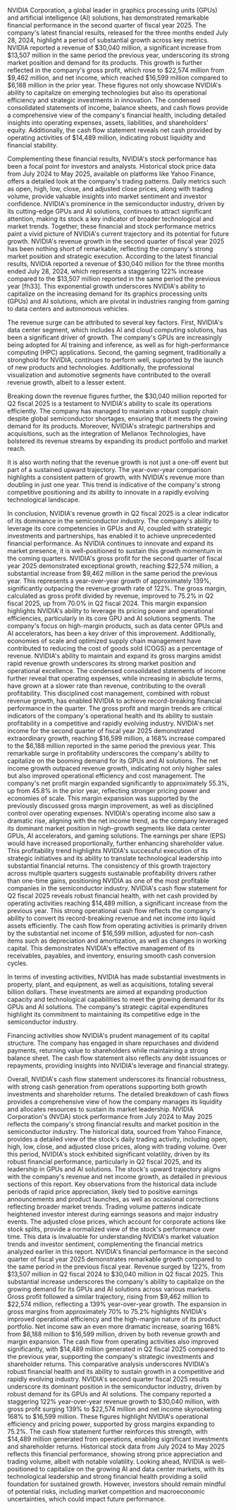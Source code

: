 NVIDIA Corporation, a global leader in graphics processing units (GPUs) and artificial intelligence (AI) solutions, has demonstrated remarkable financial performance in the second quarter of fiscal year 2025. The company's latest financial results, released for the three months ended July 28, 2024, highlight a period of substantial growth across key metrics. NVIDIA reported a revenue of $30,040 million, a significant increase from $13,507 million in the same period the previous year, underscoring its strong market position and demand for its products. This growth is further reflected in the company's gross profit, which rose to $22,574 million from $9,462 million, and net income, which reached $16,599 million compared to $6,188 million in the prior year. These figures not only showcase NVIDIA's ability to capitalize on emerging technologies but also its operational efficiency and strategic investments in innovation. The condensed consolidated statements of income, balance sheets, and cash flows provide a comprehensive view of the company's financial health, including detailed insights into operating expenses, assets, liabilities, and shareholders' equity. Additionally, the cash flow statement reveals net cash provided by operating activities of $14,489 million, indicating robust liquidity and financial stability.

Complementing these financial results, NVIDIA's stock performance has been a focal point for investors and analysts. Historical stock price data from July 2024 to May 2025, available on platforms like Yahoo Finance, offers a detailed look at the company's trading patterns. Daily metrics such as open, high, low, close, and adjusted close prices, along with trading volume, provide valuable insights into market sentiment and investor confidence. NVIDIA's prominence in the semiconductor industry, driven by its cutting-edge GPUs and AI solutions, continues to attract significant attention, making its stock a key indicator of broader technological and market trends. Together, these financial and stock performance metrics paint a vivid picture of NVIDIA's current trajectory and its potential for future growth.
NVIDIA's revenue growth in the second quarter of fiscal year 2025 has been nothing short of remarkable, reflecting the company's strong market position and strategic execution. According to the latest financial results, NVIDIA reported a revenue of $30,040 million for the three months ended July 28, 2024, which represents a staggering 122% increase compared to the $13,507 million reported in the same period the previous year [fh33]. This exponential growth underscores NVIDIA's ability to capitalize on the increasing demand for its graphics processing units (GPUs) and AI solutions, which are pivotal in industries ranging from gaming to data centers and autonomous vehicles.

The revenue surge can be attributed to several key factors. First, NVIDIA's data center segment, which includes AI and cloud computing solutions, has been a significant driver of growth. The company's GPUs are increasingly being adopted for AI training and inference, as well as for high-performance computing (HPC) applications. Second, the gaming segment, traditionally a stronghold for NVIDIA, continues to perform well, supported by the launch of new products and technologies. Additionally, the professional visualization and automotive segments have contributed to the overall revenue growth, albeit to a lesser extent.

Breaking down the revenue figures further, the $30,040 million reported for Q2 fiscal 2025 is a testament to NVIDIA's ability to scale its operations efficiently. The company has managed to maintain a robust supply chain despite global semiconductor shortages, ensuring that it meets the growing demand for its products. Moreover, NVIDIA's strategic partnerships and acquisitions, such as the integration of Mellanox Technologies, have bolstered its revenue streams by expanding its product portfolio and market reach.

It is also worth noting that the revenue growth is not just a one-off event but part of a sustained upward trajectory. The year-over-year comparison highlights a consistent pattern of growth, with NVIDIA's revenue more than doubling in just one year. This trend is indicative of the company's strong competitive positioning and its ability to innovate in a rapidly evolving technological landscape.

In conclusion, NVIDIA's revenue growth in Q2 fiscal 2025 is a clear indicator of its dominance in the semiconductor industry. The company's ability to leverage its core competencies in GPUs and AI, coupled with strategic investments and partnerships, has enabled it to achieve unprecedented financial performance. As NVIDIA continues to innovate and expand its market presence, it is well-positioned to sustain this growth momentum in the coming quarters.
NVIDIA's gross profit for the second quarter of fiscal year 2025 demonstrated exceptional growth, reaching $22,574 million, a substantial increase from $9,462 million in the same period the previous year. This represents a year-over-year growth of approximately 139%, significantly outpacing the revenue growth rate of 122%. The gross margin, calculated as gross profit divided by revenue, improved to 75.2% in Q2 fiscal 2025, up from 70.0% in Q2 fiscal 2024. This margin expansion highlights NVIDIA's ability to leverage its pricing power and operational efficiencies, particularly in its core GPU and AI solutions segments. The company's focus on high-margin products, such as data center GPUs and AI accelerators, has been a key driver of this improvement. Additionally, economies of scale and optimized supply chain management have contributed to reducing the cost of goods sold (COGS) as a percentage of revenue. NVIDIA's ability to maintain and expand its gross margins amidst rapid revenue growth underscores its strong market position and operational excellence. The condensed consolidated statements of income further reveal that operating expenses, while increasing in absolute terms, have grown at a slower rate than revenue, contributing to the overall profitability. This disciplined cost management, combined with robust revenue growth, has enabled NVIDIA to achieve record-breaking financial performance in the quarter. The gross profit and margin trends are critical indicators of the company's operational health and its ability to sustain profitability in a competitive and rapidly evolving industry.
NVIDIA's net income for the second quarter of fiscal year 2025 demonstrated extraordinary growth, reaching $16,599 million, a 168% increase compared to the $6,188 million reported in the same period the previous year. This remarkable surge in profitability underscores the company's ability to capitalize on the booming demand for its GPUs and AI solutions. The net income growth outpaced revenue growth, indicating not only higher sales but also improved operational efficiency and cost management. The company's net profit margin expanded significantly to approximately 55.3%, up from 45.8% in the prior year, reflecting stronger pricing power and economies of scale. This margin expansion was supported by the previously discussed gross margin improvement, as well as disciplined control over operating expenses. NVIDIA's operating income also saw a dramatic rise, aligning with the net income trend, as the company leveraged its dominant market position in high-growth segments like data center GPUs, AI accelerators, and gaming solutions. The earnings per share (EPS) would have increased proportionally, further enhancing shareholder value. This profitability trend highlights NVIDIA's successful execution of its strategic initiatives and its ability to translate technological leadership into substantial financial returns. The consistency of this growth trajectory across multiple quarters suggests sustainable profitability drivers rather than one-time gains, positioning NVIDIA as one of the most profitable companies in the semiconductor industry.
NVIDIA's cash flow statement for Q2 fiscal 2025 reveals robust financial health, with net cash provided by operating activities reaching $14,489 million, a significant increase from the previous year. This strong operational cash flow reflects the company's ability to convert its record-breaking revenue and net income into liquid assets efficiently. The cash flow from operating activities is primarily driven by the substantial net income of $16,599 million, adjusted for non-cash items such as depreciation and amortization, as well as changes in working capital. This demonstrates NVIDIA's effective management of its receivables, payables, and inventory, ensuring smooth cash conversion cycles.

In terms of investing activities, NVIDIA has made substantial investments in property, plant, and equipment, as well as acquisitions, totaling several billion dollars. These investments are aimed at expanding production capacity and technological capabilities to meet the growing demand for its GPUs and AI solutions. The company's strategic capital expenditures highlight its commitment to maintaining its competitive edge in the semiconductor industry.

Financing activities show NVIDIA's prudent management of its capital structure. The company has engaged in share repurchases and dividend payments, returning value to shareholders while maintaining a strong balance sheet. The cash flow statement also reflects any debt issuances or repayments, providing insights into NVIDIA's leverage and financial strategy.

Overall, NVIDIA's cash flow statement underscores its financial robustness, with strong cash generation from operations supporting both growth investments and shareholder returns. The detailed breakdown of cash flows provides a comprehensive view of how the company manages its liquidity and allocates resources to sustain its market leadership.
NVIDIA Corporation's (NVDA) stock performance from July 2024 to May 2025 reflects the company's strong financial results and market position in the semiconductor industry. The historical data, sourced from Yahoo Finance, provides a detailed view of the stock's daily trading activity, including open, high, low, close, and adjusted close prices, along with trading volume. Over this period, NVIDIA's stock exhibited significant volatility, driven by its robust financial performance, particularly in Q2 fiscal 2025, and its leadership in GPUs and AI solutions. The stock's upward trajectory aligns with the company's revenue and net income growth, as detailed in previous sections of this report. Key observations from the historical data include periods of rapid price appreciation, likely tied to positive earnings announcements and product launches, as well as occasional corrections reflecting broader market trends. Trading volume patterns indicate heightened investor interest during earnings seasons and major industry events. The adjusted close prices, which account for corporate actions like stock splits, provide a normalized view of the stock's performance over time. This data is invaluable for understanding NVIDIA's market valuation trends and investor sentiment, complementing the financial metrics analyzed earlier in this report.
NVIDIA's financial performance in the second quarter of fiscal year 2025 demonstrates remarkable growth compared to the same period in the previous fiscal year. Revenue surged by 122%, from $13,507 million in Q2 fiscal 2024 to $30,040 million in Q2 fiscal 2025. This substantial increase underscores the company's ability to capitalize on the growing demand for its GPUs and AI solutions across various markets. Gross profit followed a similar trajectory, rising from $9,462 million to $22,574 million, reflecting a 139% year-over-year growth. The expansion in gross margins from approximately 70% to 75.2% highlights NVIDIA's improved operational efficiency and the high-margin nature of its product portfolio. Net income saw an even more dramatic increase, soaring 168% from $6,188 million to $16,599 million, driven by both revenue growth and margin expansion. The cash flow from operating activities also improved significantly, with $14,489 million generated in Q2 fiscal 2025 compared to the previous year, supporting the company's strategic investments and shareholder returns. This comparative analysis underscores NVIDIA's robust financial health and its ability to sustain growth in a competitive and rapidly evolving industry.
NVIDIA's second quarter fiscal 2025 results underscore its dominant position in the semiconductor industry, driven by robust demand for its GPUs and AI solutions. The company reported a staggering 122% year-over-year revenue growth to $30,040 million, with gross profit surging 139% to $22,574 million and net income skyrocketing 168% to $16,599 million. These figures highlight NVIDIA's operational efficiency and pricing power, supported by gross margins expanding to 75.2%. The cash flow statement further reinforces this strength, with $14,489 million generated from operations, enabling significant investments and shareholder returns. Historical stock data from July 2024 to May 2025 reflects this financial performance, showing strong price appreciation and trading volume, albeit with notable volatility. Looking ahead, NVIDIA is well-positioned to capitalize on the growing AI and data center markets, with its technological leadership and strong financial health providing a solid foundation for sustained growth. However, investors should remain mindful of potential risks, including market competition and macroeconomic uncertainties, which could impact future performance.


